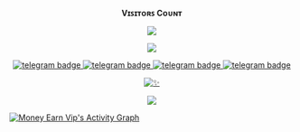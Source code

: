 <br><p align="center"><b>Vɪꜱɪᴛᴏʀꜱ Cᴏᴜɴᴛ</b></p>  
<p align="center"><img align="center" src="https://profile-counter.glitch.me/{MoneyEarnVip}/count.svg"/></p> 

<div align="center">

![ ](https://github-readme-stats.vercel.app/api/top-langs/?username=MoneyEarnVip&theme=github_dark&custom_title=ــــــــــــــــــہہـ٨ـہہـ٨ـﮩـــ&layout=compact&hide_border=false)  

</div>

<p align="center">
    <a href="https://telegram.dog/MoneyEarnVip"><img src="https://img.shields.io/badge/ᴇᴀʀɴ ᴍᴏɴᴇʏ ᴠɪᴘ-30302f?style=flat&logo=telegram" alt="telegram badge"/>
    <a href="https://telegram.dog/TamilanXBots"><img src="https://img.shields.io/badge/ᴛᴀᴍɪʟᴀɴ ✗ ʙᴏᴛs-30302f?style=flat&logo=telegram" alt="telegram badge"/>
    <a href="https://telegram.dog/TamilanXBots_Chats"><img src="https://img.shields.io/badge/ᴅɪsɴᴇʏ ʙᴏᴛs-30302f?style=flat&logo=telegram" alt="telegram badge"/>
    <a href="https://telegram.dog/DisneyBots_Support"><img src="https://img.shields.io/badge/ᴅɪsᴄᴜssɪᴏɴ-30302f?style=flat&logo=telegram" alt="telegram badge"/>
</p>

<div align="center">

![✨](https://github-readme-stats.vercel.app/api?username=MoneyEarnVip&show=prs&count_private=true&custom_title=ــــــــــــــــــہہـ٨ـہہـ٨ـﮩـــ&show_icons=true&include_all_commits=true&title_color=fff&icon_color=79ff97&text_color=9f9f9f&bg_color=151515&hide_border=true)



</div>

<p align="center">
  <a href="https://github.com/MoneyEarnVip">
    <img src="https://github-readme-streak-stats.herokuapp.com/?user=MoneyEarnVip#version3"/>
  </a>
</p>
<a href="https://github.com/MoneyEarnVip"><img alt="Money Earn Vip's Activity Graph" src="https://activity-graph.herokuapp.com/graph?username=MoneyEarnVip&bg_color=1F222E&color=F8D866&line=F85D7F&point=FFFFFF&hide_border=true" /></a>

